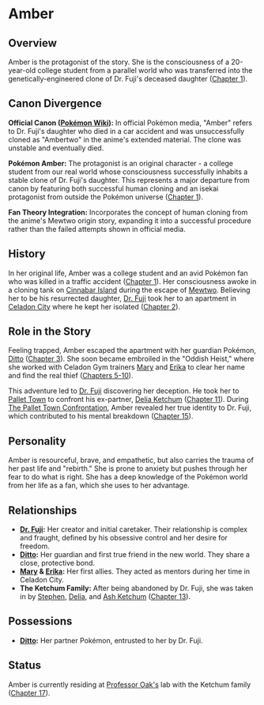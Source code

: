 # Amber

## Overview
Amber is the protagonist of the story. She is the consciousness of a 20-year-old college student from a parallel world who was transferred into the genetically-engineered clone of Dr. Fuji's deceased daughter ([Chapter 1](../../story/chapter1.md)).

## Canon Divergence
**Official Canon ([Pokémon Wiki](https://pokemon.fandom.com/wiki/Amber)):** In official Pokémon media, "Amber" refers to Dr. Fuji's daughter who died in a car accident and was unsuccessfully cloned as "Ambertwo" in the anime's extended material. The clone was unstable and eventually died.

**Pokémon Amber:** The protagonist is an original character - a college student from our real world whose consciousness successfully inhabits a stable clone of Dr. Fuji's daughter. This represents a major departure from canon by featuring both successful human cloning and an isekai protagonist from outside the Pokémon universe ([Chapter 1](../../story/chapter1.md)).

**Fan Theory Integration:** Incorporates the concept of human cloning from the anime's Mewtwo origin story, expanding it into a successful procedure rather than the failed attempts shown in official media.

## History
In her original life, Amber was a college student and an avid Pokémon fan who was killed in a traffic accident ([Chapter 1](../../story/chapter1.md)). Her consciousness awoke in a cloning tank on [Cinnabar Island](./../locations/Cinnabar_Island.md) during the escape of [Mewtwo](./../pokemon/Mewtwo.md). Believing her to be his resurrected daughter, [Dr. Fuji](./Dr_Fuji.md) took her to an apartment in [Celadon City](./../locations/Celadon_City.md) where he kept her isolated ([Chapter 2](../../story/chapter2.md)).

## Role in the Story
Feeling trapped, Amber escaped the apartment with her guardian Pokémon, [Ditto](./../pokemon/Ditto.md) ([Chapter 3](../../story/chapter3.md)). She soon became embroiled in the "Oddish Heist," where she worked with Celadon Gym trainers [Mary](./Mary.md) and [Erika](./Erika.md) to clear her name and find the real thief ([Chapters 5-10](../../story/chapter5.md)).

This adventure led to [Dr. Fuji](./Dr_Fuji.md) discovering her deception. He took her to [Pallet Town](./../locations/Pallet_Town.md) to confront his ex-partner, [Delia Ketchum](./Delia_Ketchum.md) ([Chapter 11](../../story/chapter11.md)). During [The Pallet Town Confrontation](./../events/The_Pallet_Town_Confrontation.md), Amber revealed her true identity to Dr. Fuji, which contributed to his mental breakdown ([Chapter 15](../../story/chapter15.md)).

## Personality
Amber is resourceful, brave, and empathetic, but also carries the trauma of her past life and "rebirth." She is prone to anxiety but pushes through her fear to do what is right. She has a deep knowledge of the Pokémon world from her life as a fan, which she uses to her advantage.

## Relationships
*   **[Dr. Fuji](./Dr_Fuji.md):** Her creator and initial caretaker. Their relationship is complex and fraught, defined by his obsessive control and her desire for freedom.
*   **[Ditto](./../pokemon/Ditto.md):** Her guardian and first true friend in the new world. They share a close, protective bond.
*   **[Mary](./Mary.md) & [Erika](./Erika.md):** Her first allies. They acted as mentors during her time in Celadon City.
*   **The Ketchum Family:** After being abandoned by Dr. Fuji, she was taken in by [Stephen](./Stephen_Ketchum.md), [Delia](./Delia_Ketchum.md), and [Ash Ketchum](./Ash_Ketchum.md) ([Chapter 13](../../story/chapter13.md)).

## Possessions
*   **[Ditto](./../pokemon/Ditto.md):** Her partner Pokémon, entrusted to her by Dr. Fuji.

## Status
Amber is currently residing at [Professor Oak's](./Professor_Oak.md) lab with the Ketchum family ([Chapter 17](../../story/chapter17.md)). 